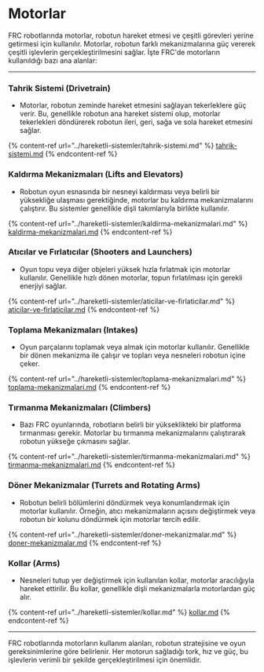 # Motorlar

FRC robotlarında motorlar, robotun hareket etmesi ve çeşitli görevleri yerine getirmesi için kullanılır. Motorlar, robotun farklı mekanizmalarına güç vererek çeşitli işlevlerin gerçekleştirilmesini sağlar. İşte FRC'de motorların kullanıldığı bazı ana alanlar:

***

### Tahrik Sistemi (Drivetrain)

* Motorlar, robotun zeminde hareket etmesini sağlayan tekerleklere güç verir. Bu, genellikle robotun ana hareket sistemi olup, motorlar tekerlekleri döndürerek robotun ileri, geri, sağa ve sola hareket etmesini sağlar.

{% content-ref url="../hareketli-sistemler/tahrik-sistemi.md" %}
[tahrik-sistemi.md](../hareketli-sistemler/tahrik-sistemi.md)
{% endcontent-ref %}

### Kaldırma Mekanizmaları (Lifts and Elevators)

* Robotun oyun esnasında bir nesneyi kaldırması veya belirli bir yüksekliğe ulaşması gerektiğinde, motorlar bu kaldırma mekanizmalarını çalıştırır. Bu sistemler genellikle dişli takımlarıyla birlikte kullanılır.

{% content-ref url="../hareketli-sistemler/kaldirma-mekanizmalari.md" %}
[kaldirma-mekanizmalari.md](../hareketli-sistemler/kaldirma-mekanizmalari.md)
{% endcontent-ref %}

### Atıcılar ve Fırlatıcılar (Shooters and Launchers)

* Oyun topu veya diğer objeleri yüksek hızla fırlatmak için motorlar kullanılır. Genellikle hızlı dönen motorlar, topun fırlatılması için gerekli enerjiyi sağlar.

{% content-ref url="../hareketli-sistemler/aticilar-ve-firlaticilar.md" %}
[aticilar-ve-firlaticilar.md](../hareketli-sistemler/aticilar-ve-firlaticilar.md)
{% endcontent-ref %}

### Toplama Mekanizmaları (Intakes)

* Oyun parçalarını toplamak veya almak için motorlar kullanılır. Genellikle bir dönen mekanizma ile çalışır ve topları veya nesneleri robotun içine çeker.

{% content-ref url="../hareketli-sistemler/toplama-mekanizmalari.md" %}
[toplama-mekanizmalari.md](../hareketli-sistemler/toplama-mekanizmalari.md)
{% endcontent-ref %}

### Tırmanma Mekanizmaları (Climbers)

* Bazı FRC oyunlarında, robotların belirli bir yükseklikteki bir platforma tırmanması gerekir. Motorlar bu tırmanma mekanizmalarını çalıştırarak robotun yükseğe çıkmasını sağlar.

{% content-ref url="../hareketli-sistemler/tirmanma-mekanizmalari.md" %}
[tirmanma-mekanizmalari.md](../hareketli-sistemler/tirmanma-mekanizmalari.md)
{% endcontent-ref %}

### Döner Mekanizmalar (Turrets and Rotating Arms)

* Robotun belirli bölümlerini döndürmek veya konumlandırmak için motorlar kullanılır. Örneğin, atıcı mekanizmaların açısını değiştirmek veya robotun bir kolunu döndürmek için motorlar tercih edilir.

{% content-ref url="../hareketli-sistemler/doner-mekanizmalar.md" %}
[doner-mekanizmalar.md](../hareketli-sistemler/doner-mekanizmalar.md)
{% endcontent-ref %}

### Kollar (Arms)

* Nesneleri tutup yer değiştirmek için kullanılan kollar, motorlar aracılığıyla hareket ettirilir. Bu kollar, genellikle dişli mekanizmalarla motorlardan güç alır.

{% content-ref url="../hareketli-sistemler/kollar.md" %}
[kollar.md](../hareketli-sistemler/kollar.md)
{% endcontent-ref %}

***

FRC robotlarında motorların kullanım alanları, robotun stratejisine ve oyun gereksinimlerine göre belirlenir. Her motorun sağladığı tork, hız ve güç, bu işlevlerin verimli bir şekilde gerçekleştirilmesi için önemlidir.

















































